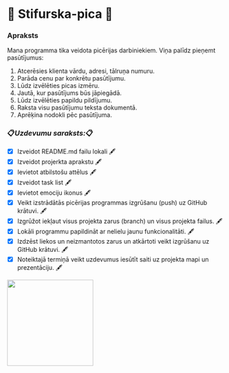 # :pizza: Stifurska-pica :pizza:
### Apraksts
Mana programma tika veidota picērijas darbiniekiem.
Viņa palīdz pieņemt pasūtījumus:
1. Atcerēsies klienta vārdu, adresi, tālruņa numuru.
2. Parāda cenu par konkrētu pasūtījumu.
3. Lūdz izvēlēties picas izmēru.
4. Jautā, kur pasūtījums būs jāpiegādā.
5. Lūdz izvēlēties papildu pildījumu.
6. Raksta visu pasūtījumu teksta dokumentā.
7. Aprēķina nodokli pēc pasūtījuma.
### :clipboard:*Uzdevumu saraksts:*:clipboard:
- [x] Izveidot README.md failu lokali :fountain_pen:
- [x] Izveidot projerkta aprakstu :fountain_pen:
- [x] Ievietot atbilstošu attēlus :fountain_pen:
- [x] Izveidot task list :fountain_pen:
- [x] Ievietot emociju ikonus :fountain_pen:
- [x] Veikt izstrādātās picērijas programmas izgrūšanu (push) uz GitHub krātuvi. :fountain_pen:
- [x] Izgrūžot iekļaut visus projekta zarus (branch) un visus projekta failus. :fountain_pen:
- [x] Lokāli programmu papildināt ar nelielu jaunu funkcionalitāti. :fountain_pen:
- [x] Izdzēst liekos un neizmantotos zarus un atkārtoti veikt izgrūšanu uz GitHub krātuvi. :fountain_pen:
- [x] Noteiktajā termiņā veikt uzdevumus iesūtīt saiti uz projekta mapi un prezentāciju. :fountain_pen:
<img src="https://encrypted-tbn0.gstatic.com/images?q=tbn:ANd9GcRlgW5GPcTtD2JXqOaZZxryJiUubkmPb5QJ8Q&usqp=CAU" height="200">
